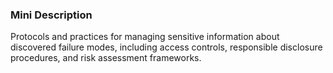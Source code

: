 ### Mini Description

Protocols and practices for managing sensitive information about discovered failure modes, including access controls, responsible disclosure procedures, and risk assessment frameworks.
